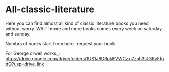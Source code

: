 # All-classic-literature
Here you can find almost all kind of classic literature books you need without worry. WAIT! more and more books comes every week on saturday and sunday. 

Numbrs of books start from here- request your book

For George orwell works_: https://drive.google.com/drive/folders/1US1J8D6pkFVWCzxi7znh3sT3KyFfgttQ?usp=drive_link
